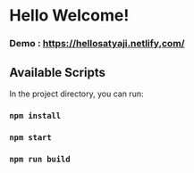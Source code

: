 # Hello Welcome!

### Demo : https://hellosatyaji.netlify,com/

## Available Scripts

In the project directory, you can run:

### `npm install`

### `npm start`

### `npm run build`
